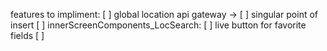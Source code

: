 features to impliment:
  [ ] global location api gateway -> [ ] singular point of insert
  [ ]
  innerScreenComponents_LocSearch:
    [ ] live button for favorite fields 
    [ ] 
